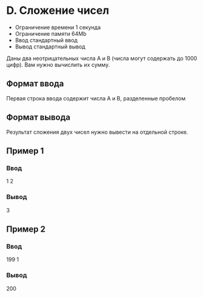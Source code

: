 # D. Сложение чисел

- Ограничение времени	1 секунда
- Ограничение памяти	64Mb
- Ввод	стандартный ввод
- Вывод	стандартный вывод

Даны два неотрицательных числа A и B (числа могут содержать до 1000 цифр). Вам нужно вычислить их сумму.

## Формат ввода

Первая строка ввода содержит числа A и B, разделенные пробелом

## Формат вывода

Результат сложения двух чисел нужно вывести на отдельной строке.

## Пример 1

### Ввод	
1 2

### Вывод
3

## Пример 2

### Ввод	
199 1
### Вывод
200